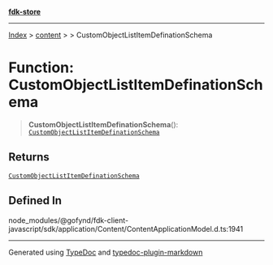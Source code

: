 [**fdk-store**](../../../README.md)
***

[Index](../../../API.md) > [content](../../README.md) > [<internal>](../README.md) > CustomObjectListItemDefinationSchema

# Function: CustomObjectListItemDefinationSchema

> **CustomObjectListItemDefinationSchema**(): [`CustomObjectListItemDefinationSchema`](../type-aliases/type-alias.CustomObjectListItemDefinationSchema.md)

## Returns

[`CustomObjectListItemDefinationSchema`](../type-aliases/type-alias.CustomObjectListItemDefinationSchema.md)

## Defined In

node\_modules/@gofynd/fdk-client-javascript/sdk/application/Content/ContentApplicationModel.d.ts:1941

***
Generated using [TypeDoc](https://typedoc.org/) and [typedoc-plugin-markdown](https://www.npmjs.com/package/typedoc-plugin-markdown)

